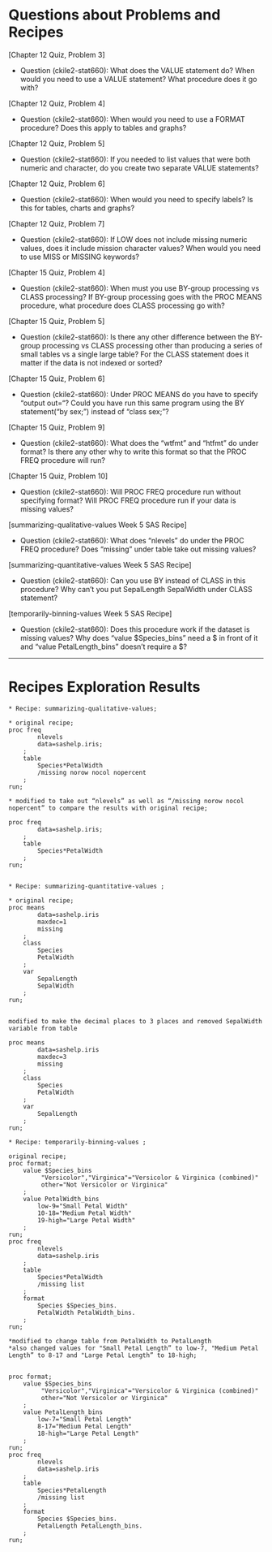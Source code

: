 # Questions about Problems and Recipes



[Chapter 12 Quiz, Problem 3]
* Question (ckile2-stat660): What does the VALUE statement do? When would you need to use a VALUE statement? What procedure does it go with? 


[Chapter 12 Quiz, Problem 4]
* Question (ckile2-stat660): When would you need to use a FORMAT procedure? Does this apply to tables and graphs? 


[Chapter 12 Quiz, Problem 5]
* Question (ckile2-stat660): If you needed to list values that were both numeric and character, do you create two separate VALUE statements? 


[Chapter 12 Quiz, Problem 6]
* Question (ckile2-stat660): When would you need to specify labels? Is this for tables, charts and graphs? 


[Chapter 12 Quiz, Problem 7]
* Question (ckile2-stat660): If LOW does not include missing numeric values, does it include mission character values? When would you need to use MISS or MISSING keywords? 


[Chapter 15 Quiz, Problem 4]
* Question (ckile2-stat660): When must you use BY-group processing vs CLASS processing? If BY-group processing goes with the PROC MEANS procedure, what procedure does CLASS processing go with? 


[Chapter 15 Quiz, Problem 5]
* Question (ckile2-stat660): Is there any other difference between the BY-group processing vs CLASS processing other than producing a series of small tables vs a single large table? For the CLASS statement does it matter if the data is not indexed or sorted? 


[Chapter 15 Quiz, Problem 6]
* Question (ckile2-stat660): Under PROC MEANS do you have to specify “output out=“? Could you have run this same program using the BY statement(“by sex;”) instead of “class sex;”? 


[Chapter 15 Quiz, Problem 9]
* Question (ckile2-stat660): What does the “wtfmt” and “htfmt” do under format? Is there any other why to write this format so that the PROC FREQ procedure will run? 


[Chapter 15 Quiz, Problem 10]
* Question (ckile2-stat660): Will PROC FREQ procedure run without specifying format? Will PROC FREQ procedure run if your data is missing values? 


[summarizing-qualitative-values Week 5 SAS Recipe]
* Question (ckile2-stat660): What does “nlevels” do under the PROC FREQ procedure? Does “missing” under table take out missing values? 


[summarizing-quantitative-values Week 5 SAS Recipe]
* Question (ckile2-stat660): Can you use BY instead of CLASS in this procedure?  Why can’t you put SepalLength SepalWidth under CLASS statement? 


[temporarily-binning-values Week 5 SAS Recipe]
* Question (ckile2-stat660): Does this procedure work if the dataset is missing values?  Why does “value $Species_bins” need a $ in front of it and “value PetalLength_bins” doesn’t require a $? 

***


# Recipes Exploration Results

```
* Recipe: summarizing-qualitative-values;

* original recipe;
proc freq
		nlevels 
		data=sashelp.iris;
	;
	table
		Species*PetalWidth
		/missing norow nocol nopercent
	;
run;

* modified to take out “nlevels” as well as “/missing norow nocol nopercent” to compare the results with original recipe; 

proc freq
		data=sashelp.iris;
	;
	table
		Species*PetalWidth
	;
run;


* Recipe: summarizing-quantitative-values ;

* original recipe;
proc means 
		data=sashelp.iris
		maxdec=1
		missing
	;
	class
		Species
		PetalWidth
	;
	var	
		SepalLength 
		SepalWidth
	;
run;


modified to make the decimal places to 3 places and removed SepalWidth variable from table 

proc means 
		data=sashelp.iris
		maxdec=3
		missing
	;
	class
		Species
		PetalWidth
	;
	var	
		SepalLength 
	;
run;

* Recipe: temporarily-binning-values ;

original recipe;
proc format;
	value $Species_bins
		 "Versicolor","Virginica"="Versicolor & Virginica (combined)"
		 other="Not Versicolor or Virginica"
	;
	value PetalWidth_bins
		low-9="Small Petal Width"
		10-18="Medium Petal Width"
		19-high="Large Petal Width"
	;
run;
proc freq
		nlevels
		data=sashelp.iris
	;
	table
		Species*PetalWidth
		/missing list
	;
	format
		Species $Species_bins.
		PetalWidth PetalWidth_bins.
	;
run;

*modified to change table from PetalWidth to PetalLength
*also changed values for "Small Petal Length” to low-7, "Medium Petal Length” to 8-17 and "Large Petal Length” to 18-high; 


proc format;
	value $Species_bins
		 "Versicolor","Virginica"="Versicolor & Virginica (combined)"
		 other="Not Versicolor or Virginica"
	;
	value PetalLength_bins
		low-7="Small Petal Length"
		8-17="Medium Petal Length"
		18-high="Large Petal Length"
	;
run;
proc freq
		nlevels
		data=sashelp.iris
	;
	table
		Species*PetalLength
		/missing list
	;
	format
		Species $Species_bins.
		PetalLength PetalLength_bins.
	;
run;


```

